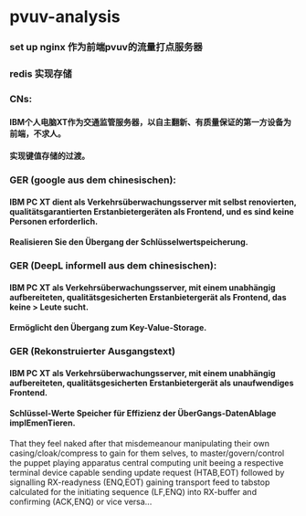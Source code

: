 # pvuv-analysis


### set up nginx 作为前端pvuv的流量打点服务器

### redis 实现存储

### CNs:
#### IBM个人电脑XT作为交通监管服务器，以自主翻新、有质量保证的第一方设备为前端，不求人。
#### 实现键值存储的过渡。

### GER (google aus dem chinesischen):
#### IBM PC XT dient als Verkehrsüberwachungsserver mit selbst renovierten, qualitätsgarantierten Erstanbietergeräten als Frontend, und es sind keine Personen erforderlich.
#### Realisieren Sie den Übergang der Schlüsselwertspeicherung.
### GER (DeepL informell aus dem chinesischen):
#### IBM PC XT als Verkehrsüberwachungsserver, mit einem unabhängig aufbereiteten, qualitätsgesicherten Erstanbietergerät als Frontend, das keine > Leute sucht.
#### Ermöglicht den Übergang zum Key-Value-Storage.
### GER (Rekonstruierter Ausgangstext)
#### IBM PC XT als Verkehrsüberwachungsserver, mit einem unabhängig aufbereiteten, qualitätsgesicherten Erstanbietergerät als unaufwendiges Frontend.
#### Schlüssel-Werte Speicher für Effizienz der ÜberGangs-DatenAblage implEmenTieren.

That they feel naked after that misdemeanour manipulating their own casing/cloak/compress to gain for them selves, to master/govern/control the puppet playing apparatus central computing unit beeing a respective terminal device capab<a>le sending update request (HTAB,EOT) followed by signalling RX-readyness (ENQ,EOT) gaining transport feed to tabstop calculated for the initiating sequence (LF,ENQ) into RX-buffer and confirming (ACK,ENQ) or vice versa...
